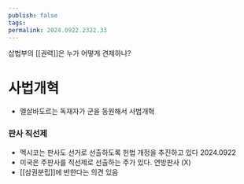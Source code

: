 ```yaml
---
publish: false
tags: 
permalink: 2024.0922.2322.33
---
```

삽법부의 [[권력]]은 누가 어떻게 견제하나?

# 사법개혁
- 엘살바도르는 독재자가 군을 동원해서 사법개혁
### 판사 직선제
- 멕시코는 판사도 선거로 선출하도록 헌법 개정을 추진하고 있다 2024.0922
- 미국은 주판사를 직선제로 선출하는 주가 있다. 연방판사 (X)
- [[삼권분립]]에 반한다는 의견 있음

